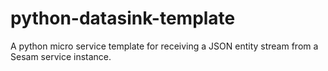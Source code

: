 # python-datasink-template
A python micro service template for receiving a JSON entity stream from a Sesam service instance.
